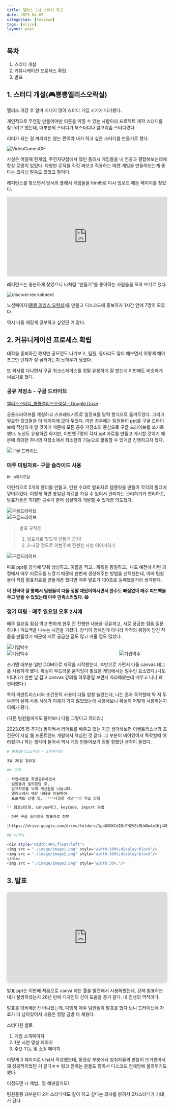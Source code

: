```yaml
---
title: 엘리스 1차 스터디 회고
date: 2023-04-07
categories: [reviews]
tags: [elice]
layout: post
---
```


## 목차
1. 스터디 개설
2. 커뮤니케이션 프로세스 확립
3. 발표


## 1. 스터디 개설(🎮뿅뿅엘리스오락실)

엘리스 개강 후 얼마 지나지 않아 스터디 가입 시기가 다가왔다.

개인적으로 무언갈 만들어야만 이론을 익힐 수 있는 사람이라 프로젝트 제작 스터디를 찾으려고 했는데, 대부분의 스터디가 북스터디나 알고리즘 스터디였다.

리더가 되는 걸 꺼리지는 않는 편이라 내가 하고 싶은 스터디를 만들기로 했다.

![VideoGamesGIF](https://yubinshin.s3.ap-northeast-2.amazonaws.com/2023-04-07-elice-1st-study-review/bmo.gif)


사실은 어릴때 한게임, 주전자닷컴에서 했던 플래시 게임들을 내 전공과 결합해보는데에 항상 로망이 있었다. 다양한 로직을 직접 짜보고 적용하는 데엔 게임을 만들어보는게 좋다는 코치님 말씀도 있었고 말이다.

레퍼런스를 찾으면서 당시의 플래시 게임들을 html5로 다시 업로드 해둔 페이지를 찾았다.

<iframe width="100%" height="250" src="https://vidkidz.tistory.com/" frameborder="0" allow="accelerometer; autoplay; encrypted-media; gyroscope; picture-in-picture" allowfullscreen></iframe>

레퍼런스는 충분하게 찾았으니 나처럼 "만들기"를 좋아하는 사람들을 모아 보기로 했다.

![discord-recruitment](https://yubinshin.s3.ap-northeast-2.amazonaws.com/2023-04-07-elice-1st-study-review/discord-recruitment.png)

노션페이지([뿅뿅 엘리스 오락실](https://www.notion.so/ac38d3606fc74cf0b75312635bb98e48?pvs=21))를 만들고 디스코드에 홍보하자 1시간 안에 7명이 모였다.

역시 다들 재밌게 공부하고 싶었던 거 같다.

## 2. 커뮤니케이션 프로세스 확립

대학을 중퇴하긴 했지만 공모전도 나가보고, 팀플, 동아리도 많이 해보면서 어떻게 해야 조그만 단체가 잘 굴러가는지 노하우가 생겼다.

또 회사를 다니면서 구글 워크스페이스를 정말 유용하게 잘 썼는데 이번에도 비슷하게 써보기로 했다.

### 공유 저장소 - 구글 드라이브


<!-- <iframe width="100%" height="250" src="https://drive.google.com/drive/folders/1h10EQsFRmdsFfGudeATtsO4niHdQrtVS" frameborder="0" allow="accelerometer; autoplay; encrypted-media; gyroscope; picture-in-picture" allowfullscreen></iframe> -->

[엘리스스터디\_뿅뿅엘리스오락실 - Google Drive](https://drive.google.com/drive/folders/1h10EQsFRmdsFfGudeATtsO4niHdQrtVS)

공용드라이브를 개설하고 스프레드시트로 일정표를 달력 형식으로 옮겨두었다. 그리고 필요한 링크들을 이 페이지에 모아 두었다. 이번 경우에는 팀원들이 ppt를 구글 드라이브에 작성하게 할 것이기 때문에 모든 공유 저장소의 중심으로 구글 드라이브를 쓰기로 했다.
노션도 유용하긴 하지만, 이번엔 7명이 각자 ppt 자료를 만들고 게시할 것이기 때문에 최대한 하나의 저장소에서 최소한의 기능으로 활동할 수 있게끔 진행하고자 했다.

   <div style="width: 80%;">
      <img src="https://user-images.githubusercontent.com/68121478/270211906-2112f9ad-7725-4352-be47-4cd4b1d51445.png" alt="구글 드라이브">
   </div>


### 매주 미팅자료- 구글 슬라이드 사용

`0n_n회차모임`

이런식으로 5개의 폴더를 만들고, 인원 수대로 발표자료 템플릿을 만들어 각각의 폴더에 넣어주었다. 이렇게 하면 통일된 자료를 가질 수 있어서 관리자는 관리하기가 편리하고, 발표자들은 최대한 공수가 줄어 성실하게 개발할 수 있게끔 의도했다.

   <div style="width: 80%;">
      <img src="https://user-images.githubusercontent.com/68121478/270211909-9aff52c4-8db9-476f-8af0-3a82816a9ab5.png" alt="구글드라이브">
   </div>

   <div style="width: 80%;">
      <img src="https://user-images.githubusercontent.com/68121478/270211913-f47ba3fb-9f3e-4842-99bf-21580154c86a.png" alt="구글드라이브">
   </div>


> 발표 규칙은
>
> 1. 발표자료 멋있게 만들기 금지! <br/>
> 2. 2~3장 정도로 이번주에 진행한 사항 이야기하기



   <div style="width: 80%;">
      <img src="https://user-images.githubusercontent.com/68121478/270211915-63059296-6abf-44c6-8bd6-17fad8521af1.png" alt="구글드라이브">
   </div>

따로 ppt를 양식에 맞춰 생성하고..이름을 적고.. 제목을 통일하고.. 나도 예전에 이런 과정에서 매우 피로도를 느꼈기 때문에 한번에 생성해주는 방법을 선택했는데, 아마 팀원들이 직접 발표자료를 만들게끔 했다면 매주 발표가 100프로 실패했을거라 생각한다.

**이 전략이 잘 통해서 팀원들이 다들 정말 재밌어하시면서 한주도 빠짐없이 매주 피드백을 주고 받을 수 있었는데 아주 만족스러웠다. 😆**

###  정기 미팅 - 매주 일요일 오후 2시에

매주 일요일 점심 먹고 편하게 한주 간 진행한 내용을 공유하고, 서로 궁금한 점을 질문하거나 피드백을 나누는 시간을 가졌다. 양식이 정해진게 아니라 각각의 취향이 담긴 작품을 만들었기 때문에 서로 궁금한 점도 많고 배울 점도 많았다.

   <div style="width: 80%;">
      <img src="https://yubinshin.s3.ap-northeast-2.amazonaws.com/2023-04-07-elice-1st-study-review/1.png" alt="기립박수">
   </div>

   <div style="display: flex; align-items : center;">
   <div style="width: 70%;">
      <img src="https://yubinshin.s3.ap-northeast-2.amazonaws.com/2023-04-07-elice-1st-study-review/2.png" alt="기립박수">
   </div>

   <div style="width: 30%;">
      <img src="https://yubinshin.s3.ap-northeast-2.amazonaws.com/2023-04-07-elice-1st-study-review/3.png" alt="기립박수">
   </div>
   </div>


초기엔 대부분 일반 DOM으로 제작을 시작했는데, 후반으로 가면서 다들 canvas 태그를 사용하게 됐다. 확실히 부드러운 움직임이 필요한 게임에서는 필수인 요소였다.(나도 버티다가 한번 날 잡고 canvas 강의를 하루종일 보면서 따라해봤는데 배우고 나니 꽤 편리했다.)

특히 이벤트리스너와 조건문의 사용이 다들 엄청 늘었는데, 나는 혼자 독학할때 딱 저 두 부분의 실제 사용 사례가 이해가 가지 않았었는데 사용해보니 확실히 어떻게 사용하는지 이해가 됐다.

(다른 팀원들에게도 물어보니 다들 그렇다고 하더라.)

2023.05.15 추가))
돌이켜서 리액트를 배우고 있는 지금 생각해보면 이벤트리스너와 조건문이 사실 웹 프론트엔드 개발에서 핵심인 것 같다. 그 부분이 비어있어서 독학할때 어려웠구나 하는 생각이 들어서 역시 게임 만들어보기 정말 잘했단 생각이 들었다.

```bash
# 뿅뿅엘리스오락실 - 3회차미팅

3월 26일 일요일

## 요약

- 작업내용을 화면공유하면서
  팀원들과 질의응답 후,
  발표자료를 보며 개선점을 나눕니다.
- 엘리스에서 배운 내용을 이용하여
  프로젝트 진행 및, ¹⁾**다양한 개념**의 학습 진행

¹⁾ 컴포넌트화, canvas태그, keyCode, import 문법

- 하단 구글 슬라이드 발표자료 첨부

[https://drive.google.com/drive/folders/1pa8XGKCdIDtFH2VEiMLWOw4e1Kj4Xh9y](https://drive.google.com/drive/folders/1pa8XGKCdIDtFH2VEiMLWOw4e1Kj4Xh9y)

## 이미지

<div style="width:40%;float:left">
<img src = "./image/image1.png" style="width:100%;display:block"/>
<img src = "./image/image2.png" style="width:100%;display:block"/>
</div>
<img src = "./image/image3.png" style="width:30%;"/>
```

## 3. 발표

<!-- ![https://media1.giphy.com/media/Me7lzS74DC9ZtIcKhu/giphy.gif?cid=7941fdc64pzcattfsoutwipbf5ob9i6bt11l1n89i3ci8mgd&ep=v1_gifs_search&rid=giphy.gif&ct=g](https://media1.giphy.com/media/Me7lzS74DC9ZtIcKhu/giphy.gif?cid=7941fdc64pzcattfsoutwipbf5ob9i6bt11l1n89i3ci8mgd&ep=v1_gifs_search&rid=giphy.gif&ct=g)

발표 안해도 된다고 했으면서 😭

![Untitled](https://github-production-user-asset-6210df.s3.amazonaws.com/68121478/270211916-7a1151c7-f3c0-4d00-864d-580a5fbfd971.png)

후.. 
원래는 내가 발표까지 할 생각이 없었고, 팀원들 중에 발표 희망하는 사람이 있다면 발표 자료 준비해드리고 응원할 생각이었다. 첫주차부터 팀원들한테 발표하고 싶다면 말씀하시라고 이야기해뒀는데.. 
발표 전 주에 갑자기 모든 팀 발표로 변경되어서 강제로 발표를 준비하게 됐다.
🤯 후.. 그래서 일단 강의 진도는 다 내려놓고 발표 ppt 준비하고, 대본 쓰고 발표를 했다. -->

<div style="position: relative; width: 100%; height: 0; padding-top: 56.2500%;
 padding-bottom: 0; box-shadow: 0 2px 8px 0 rgba(63,69,81,0.16); margin-top: 1.6em; margin-bottom: 0.9em; overflow: hidden;
 border-radius: 8px; will-change: transform;">
  <iframe loading="lazy" style="position: absolute; width: 100%; height: 100%; top: 0; left: 0; border: none; padding: 0;margin: 0;"
    src="https:&#x2F;&#x2F;www.canva.com&#x2F;design&#x2F;DAFfsUWGwRg&#x2F;view?embed" allowfullscreen="allowfullscreen" allow="fullscreen">
  </iframe>
</div>

발표 ppt는 이번에 처음으로 canva 라는 툴을 발견해서 사용해봤는데, 강제 발표하는 내가 불쌍하셨는지 26년 만에 디자인의 신이 도움을 준거 같다. 내 인생의 역작이다.

발표를 대비해둔건 아니었는데, 다행히 매주 팀원들이 발표를 했다 보니 드라이브에 자료가 다 남아있어서 내용은 정말 금방 다 채웠다.

스터디원 별로
1. 게임 소개페이지
2. 1분 시연 영상 페이지
3. 주요 기능 및 소감 페이지

이렇게 3 페이지로 나눠서 작성했는데, 동영상 부분에서 청취자들의 반응이 뜨거웠어서 꽤 성공적이었던 거 같다ㅎㅎ 링크 원하는 분들도 많아서 디스코드 전체방에 올려두기도 했다.

이정도면 나 제법.. 잘 해낸걸지도!

팀원들중 대부분이 2차 스터디때도 같이 하고 싶다는 의사를 밝혀서 2차스터디가 기대가 된다.

<!-- ## 배포링크

[https://muzic-toktok.du.r.appspot.com/](https://muzic-toktok.du.r.appspot.com/)

![Untitled](https://user-images.githubusercontent.com/68121478/270211921-4cd2712b-b5c5-4fb7-b92e-bae68ea8d9c4.png)
 -->
